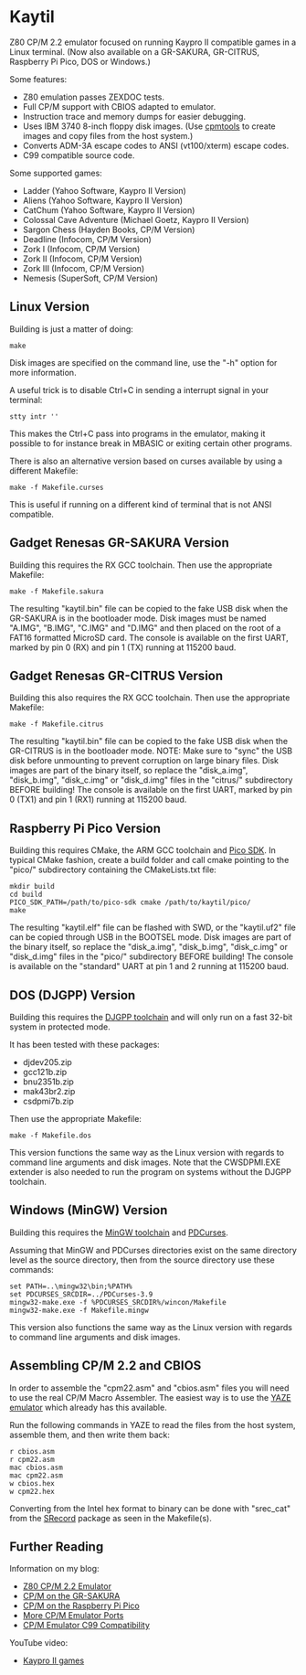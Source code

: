 # Kaytil
Z80 CP/M 2.2 emulator focused on running Kaypro II compatible games in a Linux terminal. (Now also available on a GR-SAKURA, GR-CITRUS, Raspberry Pi Pico, DOS or Windows.)

Some features:
* Z80 emulation passes ZEXDOC tests.
* Full CP/M support with CBIOS adapted to emulator.
* Instruction trace and memory dumps for easier debugging.
* Uses IBM 3740 8-inch floppy disk images. (Use [cpmtools](http://www.moria.de/~michael/cpmtools/) to create images and copy files from the host system.)
* Converts ADM-3A escape codes to ANSI (vt100/xterm) escape codes.
* C99 compatible source code.

Some supported games:
* Ladder (Yahoo Software, Kaypro II Version)
* Aliens (Yahoo Software, Kaypro II Version)
* CatChum (Yahoo Software, Kaypro II Version)
* Colossal Cave Adventure (Michael Goetz, Kaypro II Version)
* Sargon Chess (Hayden Books, CP/M Version)
* Deadline (Infocom, CP/M Version)
* Zork I (Infocom, CP/M Version)
* Zork II (Infocom, CP/M Version)
* Zork III (Infocom, CP/M Version)
* Nemesis (SuperSoft, CP/M Version)

## Linux Version
Building is just a matter of doing:
```
make
```
Disk images are specified on the command line, use the "-h" option for more information.

A useful trick is to disable Ctrl+C in sending a interrupt signal in your terminal:
```
stty intr ''
```
This makes the Ctrl+C pass into programs in the emulator, making it possible to for instance break in MBASIC or exiting certain other programs.

There is also an alternative version based on curses available by using a different Makefile:
```
make -f Makefile.curses
```
This is useful if running on a different kind of terminal that is not ANSI compatible.

## Gadget Renesas GR-SAKURA Version
Building this requires the RX GCC toolchain.
Then use the appropriate Makefile:
```
make -f Makefile.sakura
```
The resulting "kaytil.bin" file can be copied to the fake USB disk when the GR-SAKURA is in the bootloader mode.
Disk images must be named "A.IMG", "B.IMG", "C.IMG" and "D.IMG" and then placed on the root of a FAT16 formatted MicroSD card.
The console is available on the first UART, marked by pin 0 (RX) and pin 1 (TX) running at 115200 baud.

## Gadget Renesas GR-CITRUS Version
Building this also requires the RX GCC toolchain.
Then use the appropriate Makefile:
```
make -f Makefile.citrus
```
The resulting "kaytil.bin" file can be copied to the fake USB disk when the GR-CITRUS is in the bootloader mode. NOTE: Make sure to "sync" the USB disk before unmounting to prevent corruption on large binary files.
Disk images are part of the binary itself, so replace the "disk_a.img", "disk_b.img", "disk_c.img" or "disk_d.img" files in the "citrus/" subdirectory BEFORE building!
The console is available on the first UART, marked by pin 0 (TX1) and pin 1 (RX1) running at 115200 baud.

## Raspberry Pi Pico Version
Building this requires CMake, the ARM GCC toolchain and [Pico SDK](https://github.com/raspberrypi/pico-sdk).
In typical CMake fashion, create a build folder and call cmake pointing to the "pico/" subdirectory containing the CMakeLists.txt file:
```
mkdir build
cd build
PICO_SDK_PATH=/path/to/pico-sdk cmake /path/to/kaytil/pico/
make
```
The resulting "kaytil.elf" file can be flashed with SWD, or the "kaytil.uf2" file can be copied through USB in the BOOTSEL mode.
Disk images are part of the binary itself, so replace the "disk_a.img", "disk_b.img", "disk_c.img" or "disk_d.img" files in the "pico/" subdirectory BEFORE building!
The console is available on the "standard" UART at pin 1 and 2 running at 115200 baud.

## DOS (DJGPP) Version
Building this requires the [DJGPP toolchain](https://delorie.com/) and will only run on a fast 32-bit system in protected mode.

It has been tested with these packages:
* djdev205.zip
* gcc121b.zip
* bnu2351b.zip
* mak43br2.zip
* csdpmi7b.zip

Then use the appropriate Makefile:
```
make -f Makefile.dos
```
This version functions the same way as the Linux version with regards to command line arguments and disk images. Note that the CWSDPMI.EXE extender is also needed to run the program on systems without the DJGPP toolchain.

## Windows (MinGW) Version
Building this requires the [MinGW toolchain](https://www.mingw-w64.org/) and [PDCurses](https://pdcurses.org/).

Assuming that MinGW and PDCurses directories exist on the same directory level as the source directory, then from the source directory use these commands:
```
set PATH=..\mingw32\bin;%PATH%
set PDCURSES_SRCDIR=../PDCurses-3.9
mingw32-make.exe -f %PDCURSES_SRCDIR%/wincon/Makefile
mingw32-make.exe -f Makefile.mingw
```
This version also functions the same way as the Linux version with regards to command line arguments and disk images.

## Assembling CP/M 2.2 and CBIOS
In order to assemble the "cpm22.asm" and "cbios.asm" files you will need to use the real CP/M Macro Assembler.
The easiest way is to use the [YAZE emulator](https://www.mathematik.uni-ulm.de/users/ag/yaze-ag/) which already has this available.

Run the following commands in YAZE to read the files from the host system, assemble them, and then write them back:
```
r cbios.asm
r cpm22.asm
mac cbios.asm
mac cpm22.asm
w cbios.hex
w cpm22.hex
```

Converting from the Intel hex format to binary can be done with "srec_cat" from the [SRecord](http://srecord.sourceforge.net/) package as seen in the Makefile(s).

## Further Reading
Information on my blog:
* [Z80 CP/M 2.2 Emulator](https://kobolt.github.io/article-179.html)
* [CP/M on the GR-SAKURA](https://kobolt.github.io/article-184.html)
* [CP/M on the Raspberry Pi Pico](https://kobolt.github.io/article-196.html)
* [More CP/M Emulator Ports](https://kobolt.github.io/article-205.html)
* [CP/M Emulator C99 Compatibility](https://kobolt.github.io/article-230.html)

YouTube video:
* [Kaypro II games](https://www.youtube.com/watch?v=uovRWOjvs98)

